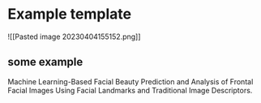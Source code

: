
# Example template
![[Pasted image 20230404155152.png]]


## some example

Machine Learning-Based Facial Beauty Prediction and Analysis of Frontal Facial Images Using Facial Landmarks and Traditional Image Descriptors.

